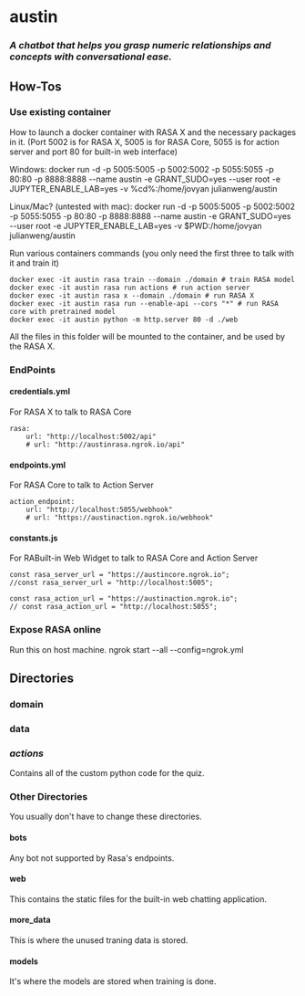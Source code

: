# austin

### *A chatbot that helps you grasp numeric relationships and concepts with conversational ease.*


## How-Tos
### Use existing container
How to launch a docker container with RASA X and the necessary packages in it. (Port 5002 is for RASA X, 5005 is for RASA Core, 5055 is for action server and port 80 for built-in web interface)

Windows:    docker run -d -p 5005:5005 -p 5002:5002 -p 5055:5055 -p 80:80 -p 8888:8888 --name austin -e GRANT_SUDO=yes --user root -e JUPYTER_ENABLE_LAB=yes -v %cd%:/home/jovyan julianweng/austin

Linux/Mac? (untested with mac):  docker run -d -p 5005:5005 -p 5002:5002 -p 5055:5055 -p 80:80 -p 8888:8888 --name austin -e GRANT_SUDO=yes --user root -e JUPYTER_ENABLE_LAB=yes -v $PWD:/home/jovyan julianweng/austin

Run various containers commands (you only need the first three to talk with it and train it)

    docker exec -it austin rasa train --domain ./domain # train RASA model
    docker exec -it austin rasa run actions # run action server
    docker exec -it austin rasa x --domain ./domain # run RASA X
    docker exec -it austin rasa run --enable-api --cors "*" # run RASA core with pretrained model
    docker exec -it austin python -m http.server 80 -d ./web

All the files in this folder will be mounted to the container, and be used by the RASA X.

### EndPoints
#### credentials.yml
For RASA X to talk to RASA Core

    rasa:
        url: "http://localhost:5002/api"
        # url: "http://austinrasa.ngrok.io/api"

#### endpoints.yml
For RASA Core to talk to Action Server

    action_endpoint:
        url: "http://localhost:5055/webhook"
        # url: "https://austinaction.ngrok.io/webhook"

#### constants.js
For RABuilt-in Web Widget to talk to RASA Core and Action Server

    const rasa_server_url = "https://austincore.ngrok.io";
    //const rasa_server_url = "http://localhost:5005";

    const rasa_action_url = "https://austinaction.ngrok.io";
    // const rasa_action_url = "http://localhost:5055";
### Expose RASA online
Run this on host machine.
    ngrok start --all --config=ngrok.yml

## Directories
### domain
### data
### _actions_
Contains all of the custom python code for the quiz.

### Other Directories
You usually don't have to change these directories.
#### bots
Any bot not supported by Rasa's endpoints.
#### web
This contains the static files for the built-in web chatting application.
#### more_data
This is where the unused traning data is stored.
#### models
It's where the models are stored when training is done.

